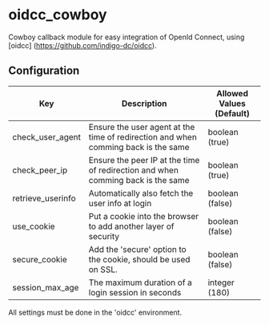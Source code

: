 # oidcc_cowboy
Cowboy callback module for easy integration of OpenId Connect, using [oidcc] (https://github.com/indigo-dc/oidcc).

## Configuration
| Key | Description | Allowed Values (Default) |
| --- | --- | --- |
| check_user_agent | Ensure the user agent at the time of redirection and when comming back is the same | boolean (true) |
| check_peer_ip | Ensure the peer IP at the time of redirection and when comming back is the same | boolean (true) |
| retrieve_userinfo | Automatically also fetch the user info at login | boolean (false) |
| use_cookie | Put a cookie into the browser to add another layer of security | boolean (false) |
| secure_cookie | Add the 'secure' option to the cookie, should be used on SSL. | boolean (false) |
| session_max_age | The maximum duration of a login session in seconds | integer (180) |

All settings must be done in the 'oidcc' environment.
